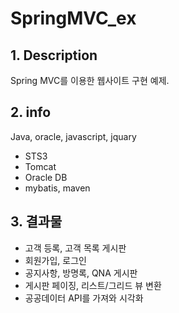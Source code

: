 # SpringMVC_ex  
  
## 1. Description  
Spring MVC를 이용한 웹사이트 구현 예제.  
  
   
## 2. info  
Java, oracle, javascript, jquary  
- STS3  
- Tomcat   
- Oracle DB  
- mybatis, maven  
  
   
  
## 3. 결과물

- 고객 등록, 고객 목록 게시판  
- 회원가입, 로그인 
- 공지사항, 방명록, QNA 게시판  
- 게시판 페이징, 리스트/그리드 뷰 변환  
- 공공데이터 API를 가져와 시각화  
